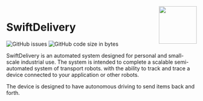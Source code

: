 <img src="https://github.com/CubeBrainStd/SwiftDelivery/assets/90138396/4ac1fd9c-7ca0-447c-ade2-efce2bc80a8e" height="100" align="right"/>

# SwiftDelivery

![GitHub issues](https://img.shields.io/github/issues/CubeBrainStd/SwiftDelivery) ![GitHub code size in bytes](https://img.shields.io/github/languages/code-size/CubeBrainStd/SwiftDelivery)


SwiftDelivery is an automated system designed for personal and small-scale industrial use. The system is intended to complete a scalable semi-automated system of transport robots. with the ability to track and trace a device connected to your application or other robots.

The device is designed to have autonomous driving to send items back and forth.
